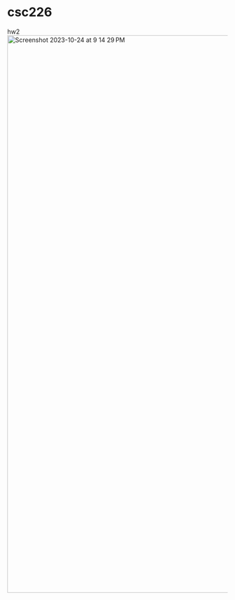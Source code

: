# csc226
 hw2
<img width="1274" alt="Screenshot 2023-10-24 at 9 14 29 PM" src="https://github.com/JackMoskowitz03/Homework1/assets/143563707/41210f17-8010-4a61-9bf6-70241eda8d63">



